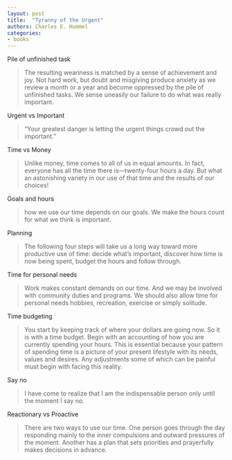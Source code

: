 ```yaml
---
layout: post
title:  "Tyranny of the Urgent"
authors: Charles E. Hummel
categories:
- books
---
```


Pile of unfinished task

> The resulting weariness is matched by a sense of achievement and joy. Not hard work, but doubt and misgiving produce anxiety as we review a month or a year and become oppressed by the pile of unfinished tasks. We sense uneasily our failure to do what was really important.

Urgent vs Important

> “Your greatest danger is letting the urgent things crowd out the important.”

Time vs Money

> Unlike money, time comes to all of us in equal amounts. In fact, everyone has all the time there is—twenty-four hours a day. But what an astonishing variety in our use of that time and the results of our choices!

Goals and hours

> how we use our time depends on our goals. We make the hours count for what we think is important.

Planning

> The following four steps will take us a long way toward more productive use of time: decide what’s important, discover how time is now being spent, budget the hours and follow through.

Time for personal needs

> Work makes constant demands on our time. And we may be involved with community duties and programs. We should also allow time for personal needs hobbies, recreation, exercise or simply solitude.

Time budgeting

> You start by keeping track of where your dollars are going now. So it is with a time budget. Begin with an accounting of how you are currently spending your hours. This is essential because your pattern of spending time is a picture of your present lifestyle with its needs, values and desires. Any adjustments some of which can be painful must begin with facing this reality.

Say no

> I have come to realize that I am the indispensable person only until the moment I say no.

Reactionary vs Proactive

> There are two ways to use our time. One person goes through the day responding mainly to the inner compulsions and outward pressures of the moment. Another has a plan that sets priorities and prayerfully makes decisions in advance.
